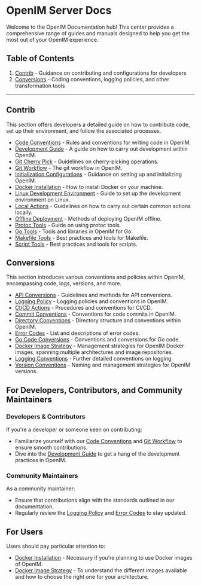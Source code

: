 # OpenIM Server Docs

Welcome to the OpenIM Documentation hub! This center provides a comprehensive range of guides and manuals designed to help you get the most out of your OpenIM experience.

## Table of Contents

1. [Contrib](https://github.com/JettyJiang/open-im-server/blob/main/docs/contrib) - Guidance on contributing and configurations for developers
2. [Conversions](https://github.com/JettyJiang/open-im-server/blob/main/docs/conversions) - Coding conventions, logging policies, and other transformation tools

------

## Contrib

This section offers developers a detailed guide on how to contribute code, set up their environment, and follow the associated processes.

- [Code Conventions](https://github.com/JettyJiang/open-im-server/blob/main/docs/contrib/code_conventions.md) - Rules and conventions for writing code in OpenIM.
- [Development Guide](https://github.com/JettyJiang/open-im-server/blob/main/docs/contrib/development.md) - A guide on how to carry out development within OpenIM.
- [Git Cherry Pick](https://github.com/JettyJiang/open-im-server/blob/main/docs/contrib/git_cherry-pick.md) - Guidelines on cherry-picking operations.
- [Git Workflow](https://github.com/JettyJiang/open-im-server/blob/main/docs/contrib/git_workflow.md) - The git workflow in OpenIM.
- [Initialization Configurations](https://github.com/JettyJiang/open-im-server/blob/main/docs/contrib/init_config.md) - Guidance on setting up and initializing OpenIM.
- [Docker Installation](https://github.com/JettyJiang/open-im-server/blob/main/docs/contrib/install_docker.md) - How to install Docker on your machine.
- [Linux Development Environment](https://github.com/JettyJiang/open-im-server/blob/main/docs/contrib/linux_development.md) - Guide to set up the development environment on Linux.
- [Local Actions](https://github.com/JettyJiang/open-im-server/blob/main/docs/contrib/local_actions.md) - Guidelines on how to carry out certain common actions locally.
- [Offline Deployment](https://github.com/JettyJiang/open-im-server/blob/main/docs/contrib/offline-deployment.md) - Methods of deploying OpenIM offline.
- [Protoc Tools](https://github.com/JettyJiang/open-im-server/blob/main/docs/contrib/protoc_tools.md) - Guide on using protoc tools.
- [Go Tools](https://github.com/JettyJiang/open-im-server/blob/main/docs/contrib/util_go.md) - Tools and libraries in OpenIM for Go.
- [Makefile Tools](https://github.com/JettyJiang/open-im-server/blob/main/docs/contrib/util_makefile.md) - Best practices and tools for Makefile.
- [Script Tools](https://github.com/JettyJiang/open-im-server/blob/main/docs/contrib/util_scripts.md) - Best practices and tools for scripts.

## Conversions

This section introduces various conventions and policies within OpenIM, encompassing code, logs, versions, and more.

- [API Conversions](https://github.com/JettyJiang/open-im-server/blob/main/docs/conversions/api.md) - Guidelines and methods for API conversions.
- [Logging Policy](https://github.com/JettyJiang/open-im-server/blob/main/docs/conversions/bash_log.md) - Logging policies and conventions in OpenIM.
- [CI/CD Actions](https://github.com/JettyJiang/open-im-server/blob/main/docs/conversions/cicd_actions.md) - Procedures and conventions for CI/CD.
- [Commit Conventions](https://github.com/JettyJiang/open-im-server/blob/main/docs/conversions/commit.md) - Conventions for code commits in OpenIM.
- [Directory Conventions](https://github.com/JettyJiang/open-im-server/blob/main/docs/conversions/directory.md) - Directory structure and conventions within OpenIM.
- [Error Codes](https://github.com/JettyJiang/open-im-server/blob/main/docs/conversions/error_code.md) - List and descriptions of error codes.
- [Go Code Conversions](https://github.com/JettyJiang/open-im-server/blob/main/docs/conversions/go_code.md) - Conventions and conversions for Go code.
- [Docker Image Strategy](https://github.com/JettyJiang/open-im-server/blob/main/docs/conversions/images.md) - Management strategies for OpenIM Docker images, spanning multiple architectures and image repositories.
- [Logging Conventions](https://github.com/JettyJiang/open-im-server/blob/main/docs/conversions/logging.md) - Further detailed conventions on logging.
- [Version Conventions](https://github.com/JettyJiang/open-im-server/blob/main/docs/conversions/version.md) - Naming and management strategies for OpenIM versions.


## For Developers, Contributors, and Community Maintainers

### Developers & Contributors

If you're a developer or someone keen on contributing:

- Familiarize yourself with our [Code Conventions](https://github.com/JettyJiang/open-im-server/blob/main/docs/contrib/code_conventions.md) and [Git Workflow](https://github.com/JettyJiang/open-im-server/blob/main/docs/contrib/git_workflow.md) to ensure smooth contributions.
- Dive into the [Development Guide](https://github.com/JettyJiang/open-im-server/blob/main/docs/contrib/development.md) to get a hang of the development practices in OpenIM.

### Community Maintainers

As a community maintainer:

- Ensure that contributions align with the standards outlined in our documentation.
- Regularly review the [Logging Policy](https://github.com/JettyJiang/open-im-server/blob/main/docs/conversions/bash_log.md) and [Error Codes](https://github.com/JettyJiang/open-im-server/blob/main/docs/conversions/error_code.md) to stay updated.

## For Users

Users should pay particular attention to:

- [Docker Installation](https://github.com/JettyJiang/open-im-server/blob/main/docs/contrib/install_docker.md) - Necessary if you're planning to use Docker images of OpenIM.
- [Docker Image Strategy](https://github.com/JettyJiang/open-im-server/blob/main/docs/conversions/images.md) - To understand the different images available and how to choose the right one for your architecture.